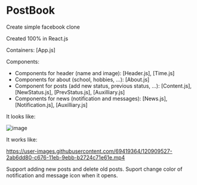 # PostBook

Create simple facebook clone 

Created 100% in React.js

Containers: [App.js]

Components:

- Components for header (name and image): [Header.js], [Time.js]
- Components for about (school, hobbies, ...): [About.js]
- Component for posts (add new status, previous status, ...): [Content.js], [NewStatus.js], [PrevStatus.js], [Auxilliary.js]
- Components for news (notification and messages): [News.js], [Notification.js], [Auxilliary.js]

It looks like: 

![image](https://user-images.githubusercontent.com/69419364/120909372-c47d8b00-c674-11eb-87ab-48666f6d0b85.png)



It works like:

https://user-images.githubusercontent.com/69419364/120909527-2ab6dd80-c676-11eb-9ebb-b2724c71e61e.mp4


Support adding new posts and delete old posts.
Suport change color of notification and message icon when it opens.
